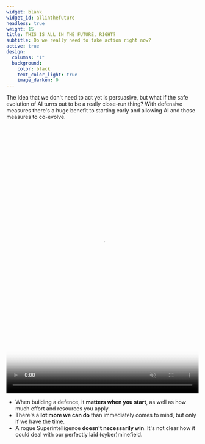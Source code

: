```yaml
---
widget: blank
widget_id: allinthefuture
headless: true
weight: 15
title: THIS IS ALL IN THE FUTURE, RIGHT?
subtitle: Do we really need to take action right now?
active: true
design:
  columns: "1"
  background:
    color: black
    text_color_light: true
    image_darken: 0
---
```


The idea that we don't need to act yet is persuasive, but what if the safe evolution of AI turns out to be a really close-run thing?  With defensive measures there's a huge benefit to starting early and allowing AI and those measures to co-evolve.

<video playsinline="" preload="auto" loop="" muted="" autoplay="" tabindex="-1" width="100%" height="100%" src="/media/saioutcome1.mp4" poster="/media/saioutcome1-poster.jpg" style="width:100%;height:100%;max-height:702px;object-fit:contain;object-position:center center;opacity:1"></video>

- When building a defence, it **matters when you start**, as well as how much effort and resources you apply.
- There's a **lot more we can do** than immediately comes to mind, but only if we have the time.
- A rogue Superintelligence **doesn't necessarily win**.  It's not clear how it could deal with our perfectly laid (cyber)minefield.
